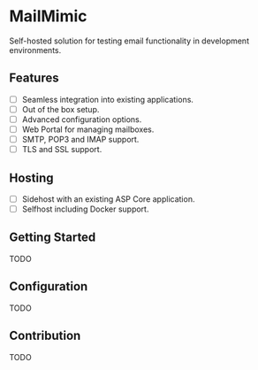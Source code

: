 ﻿# MailMimic

Self-hosted solution for testing email functionality in development environments.

## Features

- [ ] Seamless integration into existing applications.
- [ ] Out of the box setup.
- [ ] Advanced configuration options.
- [ ] Web Portal for managing mailboxes.
- [ ] SMTP, POP3 and IMAP support.
- [ ] TLS and SSL support.

## Hosting

- [ ] Sidehost with an existing ASP Core application.
- [ ] Selfhost including Docker support.

## Getting Started

TODO

## Configuration

TODO

## Contribution

TODO
